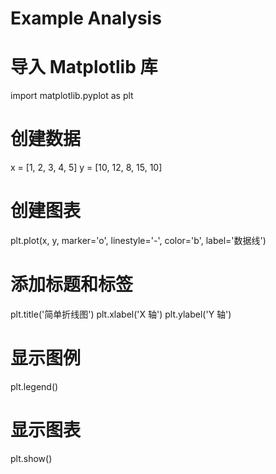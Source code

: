 # Example Analysis

# 导入 Matplotlib 库
import matplotlib.pyplot as plt

# 创建数据
x = [1, 2, 3, 4, 5]
y = [10, 12, 8, 15, 10]

# 创建图表
plt.plot(x, y, marker='o', linestyle='-', color='b', label='数据线')

# 添加标题和标签
plt.title('简单折线图')
plt.xlabel('X 轴')
plt.ylabel('Y 轴')

# 显示图例
plt.legend()

# 显示图表
plt.show()



